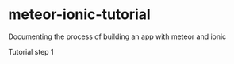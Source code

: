 # meteor-ionic-tutorial
Documenting the process of building an app with meteor and ionic

Tutorial step 1

